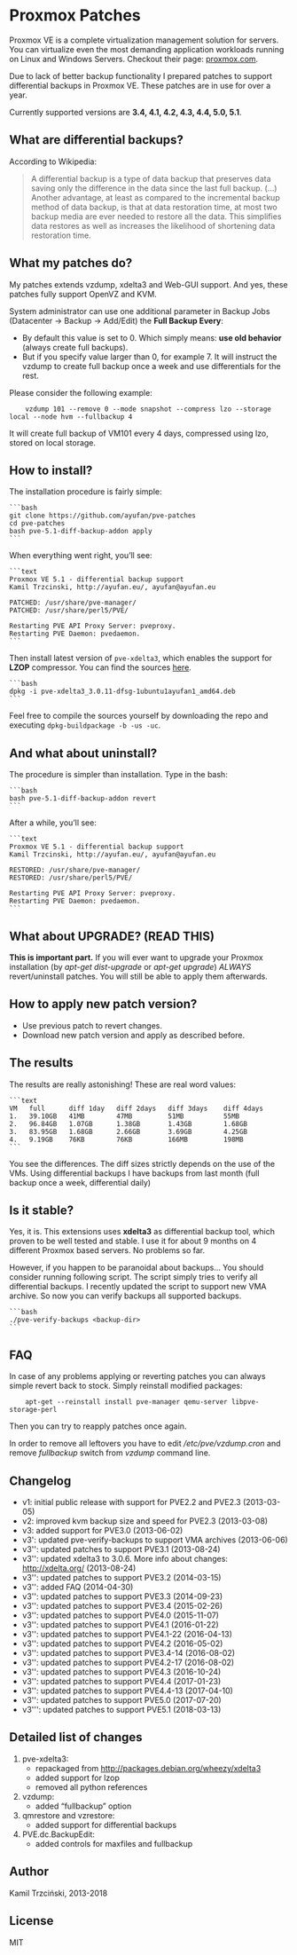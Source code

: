 # Proxmox Patches

Proxmox VE is a complete virtualization management solution for servers. You can virtualize even the most demanding application workloads running on Linux and Windows Servers. Checkout their page: [proxmox.com](http://proxmox.com/products/proxmox-ve).

Due to lack of better backup functionality I prepared patches to support differential backups in Proxmox VE. These patches are in use for over a year.

Currently supported versions are **3.4, 4.1, 4.2, 4.3, 4.4, 5.0, 5.1**.

<!--more-->

## What are differential backups?

According to Wikipedia:

> A differential backup is a type of data backup that preserves data saving only the difference in the data since the last full backup. (…) Another advantage, at least as compared to the incremental backup method of data backup, is that at data restoration time, at most two backup media are ever needed to restore all the data. This simplifies data restores as well as increases the likelihood of shortening data restoration time.

## What my patches do?

My patches extends vzdump, xdelta3 and Web-GUI support. And yes, these patches fully support OpenVZ and KVM.

System administrator can use one additional parameter in Backup Jobs (Datacenter -> Backup -> Add/Edit) the **Full Backup Every**:

* By default this value is set to 0. Which simply means: **use old behavior** (always create full backups).
* But if you specify value larger than 0, for example 7. It will instruct the vzdump to create full backup once a week and use differentials for the rest.

Please consider the following example:

        vzdump 101 --remove 0 --mode snapshot --compress lzo --storage local --node hvm --fullbackup 4


It will create full backup of VM101 every 4 days, compressed using lzo, stored on local storage.

## How to install?

The installation procedure is fairly simple:

    ```bash
    git clone https://github.com/ayufan/pve-patches
    cd pve-patches
    bash pve-5.1-diff-backup-addon apply
    ```

When everything went right, you’ll see:

    ```text
    Proxmox VE 5.1 - differential backup support
    Kamil Trzcinski, http://ayufan.eu/, ayufan@ayufan.eu

    PATCHED: /usr/share/pve-manager/
    PATCHED: /usr/share/perl5/PVE/

    Restarting PVE API Proxy Server: pveproxy.
    Restarting PVE Daemon: pvedaemon.
    ```

Then install latest version of `pve-xdelta3`, which enables the support for **LZOP** compressor. You can find the sources [here](https://github.com/ayufan/pve-xdelta3).

    ```bash
    dpkg -i pve-xdelta3_3.0.11-dfsg-1ubuntu1ayufan1_amd64.deb
    ```

Feel free to compile the sources yourself by downloading the repo and executing `dpkg-buildpackage -b -us -uc`.

## And what about uninstall?

The procedure is simpler than installation. Type in the bash:

    ```bash
    bash pve-5.1-diff-backup-addon revert
    ```

After a while, you’ll see:

    ```text
    Proxmox VE 5.1 - differential backup support
    Kamil Trzcinski, http://ayufan.eu/, ayufan@ayufan.eu

    RESTORED: /usr/share/pve-manager/
    RESTORED: /usr/share/perl5/PVE/

    Restarting PVE API Proxy Server: pveproxy.
    Restarting PVE Daemon: pvedaemon.
    ```

## What about UPGRADE? (READ THIS)

**This is important part.** If you will ever want to upgrade your Proxmox installation (by *apt-get dist-upgrade* or *apt-get upgrade*) *ALWAYS* revert/uninstall patches. You will still be able to apply them afterwards.

## How to apply new patch version?

* Use previous patch to revert changes.
* Download new patch version and apply as described before.

## The results

The results are really astonishing! These are real word values:

    ```text
    VM   full      diff 1day   diff 2days   diff 3days    diff 4days
    1.   39.10GB   41MB        47MB         51MB          55MB
    2.   96.84GB   1.07GB      1.38GB       1.43GB        1.68GB
    3.   83.95GB   1.68GB      2.66GB       3.69GB        4.25GB
    4.   9.19GB    76KB        76KB         166MB         198MB
    ```

You see the differences. The diff sizes strictly depends on the use of the VMs. Using differential backups I have backups from last month (full backup once a week, differential daily)

## Is it stable?

Yes, it is. This extensions uses **xdelta3** as differential backup tool, which proven to be well tested and stable. I use it for about 9 months on 4 different Proxmox based servers. No problems so far.

However, if you happen to be paranoidal about backups… You should consider running following script. The script simply tries to verify all differential backups. I recently updated the script to support new VMA archive. So now you can verify backups all supported backups.

    ```bash
    ./pve-verify-backups <backup-dir>
    ```

## FAQ

In case of any problems applying or reverting patches you can always simple revert back to stock. Simply reinstall modified packages:

        apt-get --reinstall install pve-manager qemu-server libpve-storage-perl

Then you can try to reapply patches once again.

In order to remove all leftovers you have to edit */etc/pve/vzdump.cron* and remove *fullbackup* switch from *vzdump* command line.

## Changelog

* v1: initial public release with support for PVE2.2 and PVE2.3 (2013-03-05)
* v2: improved kvm backup size and speed for PVE2.3 (2013-03-08)
* v3: added support for PVE3.0 (2013-06-02)
* v3': updated pve-verify-backups to support VMA archives (2013-06-06)
* v3'': updated patches to support PVE3.1 (2013-08-24)
* v3'': updated xdelta3 to 3.0.6. More info about changes: http://xdelta.org/ (2013-08-24)
* v3'': updated patches to support PVE3.2 (2014-03-15)
* v3'': added FAQ (2014-04-30)
* v3'': updated patches to support PVE3.3 (2014-09-23)
* v3'': updated patches to support PVE3.4 (2015-02-26)
* v3'': updated patches to support PVE4.0 (2015-11-07)
* v3'': updated patches to support PVE4.1 (2016-01-22)
* v3'': updated patches to support PVE4.1-22 (2016-04-13)
* v3'': updated patches to support PVE4.2 (2016-05-02)
* v3'': updated patches to support PVE3.4-14 (2016-08-02)
* v3'': updated patches to support PVE4.2-17 (2016-08-02)
* v3'': updated patches to support PVE4.3 (2016-10-24)
* v3'': updated patches to support PVE4.4 (2017-01-23)
* v3'': updated patches to support PVE4.4-13 (2017-04-10)
* v3'': updated patches to support PVE5.0 (2017-07-20)
* v3''': updated patches to support PVE5.1 (2018-03-13)

## Detailed list of changes

1. pve-xdelta3:
    * repackaged from http://packages.debian.org/wheezy/xdelta3
    * added support for lzop
    * removed all python references
2. vzdump:
    * added “fullbackup” option
3. qmrestore and vzrestore:
    * added support for differential backups
4. PVE.dc.BackupEdit:
    * added controls for maxfiles and fullbackup

## Author

Kamil Trzciński, 2013-2018

## License

MIT
